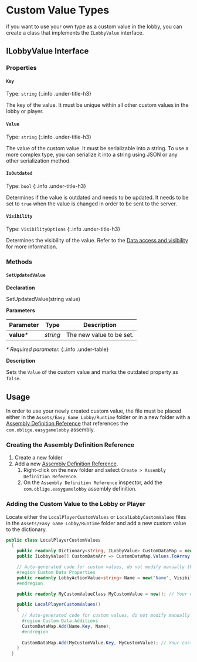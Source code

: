 # Custom Value Types

if you want to use your own type as a custom value in the lobby, you can create a class that implements the `ILobbyValue` interface.

## ILobbyValue Interface

### Properties

#### `Key`

Type: `string`
{:.info .under-title-h3}

The key of the value. It must be unique within all other custom values in the lobby or player.

#### `Value`

Type: `string`
{:.info .under-title-h3}

The value of the custom value. It must be serializable into a string. To use a more complex type, you can serialize it into a string using JSON or any other serialization method.

#### `IsOutdated`

Type: `bool`
{:.info .under-title-h3}

Determines if the value is outdated and needs to be updated. It needs to be set to `true` when the value is changed in order to be sent to the server.

#### `Visibility`

Type: `VisibilityOptions`
{:.info .under-title-h3}

Determines the visibility of the value. Refer to the [Data access and visibility](https://docs.unity.com/ugs/en-us/manual/lobby/manual/lobby-data-and-player-data#Data_access_and_visibility) for more information.

### Methods

#### `SetUpdatedValue`

**Declaration**

<span class="code"><span class="method">SetUpdatedValue</span>(<span class="param">string</span> <span class="param-name">value</span>)</span>

**Parameters**

| Parameter | Type | Description |
| --- | --- | --- |
| **value**<span class="required">\*</span>  | *string* | The new value to be set. |

*<span class="required">\*</span> Required parameter.*
{:.info .under-table}

**Description**

Sets the `Value` of the custom value and marks the outdated property as `false`.

## Usage

In order to use your newly created custom value, the file must be placed either in the `Assets/Easy Game Lobby/Runtime` folder or in a new folder with a [Assembly Definition Reference](https://docs.unity3d.com/Manual/class-AssemblyDefinitionReferenceImporter.html) that references the `com.oblige.easygamelobby` assembly.

### Creating the Assembly Definition Reference

1. Create a new folder
2. Add a new [Assembly Definition Reference](https://docs.unity3d.com/Manual/class-AssemblyDefinitionReferenceImporter.html).
      1. Right-click on the new folder and select `Create > Assembly Definition Reference`.
      2. On the `Assembly Definition Reference` inspector, add the `com.oblige.easygamelobby` assembly definition.

### Adding the Custom Value to the Lobby or Player

Locate either the `LocalPlayerCustomValues` or `LocalLobbyCustomValues` files in the `Assets/Easy Game Lobby/Runtime` folder and add a new custom value to the dictionary.

```csharp hl_lines="11 20"
public class LocalPlayerCustomValues
  {
    public readonly Dictionary<string, ILobbyValue> CustomDataMap = new();
    public ILobbyValue[] CustomDataArr => CustomDataMap.Values.ToArray();

    // Auto-generated code for custom values, do not modify manually the code inside this region or changes will be lost.
    #region Custom Data Properties
    public readonly LobbyActionValue<string> Name = new("Name", VisibilityOptions.Member);
    #endregion

    public readonly MyCustomValueClass MyCustomValue = new(); // Your custom value

    public LocalPlayerCustomValues()
    {
      // Auto-generated code for custom values, do not modify manually the code inside this region or changes will be lost.
      #region Custom Data Additions
      CustomDataMap.Add(Name.Key, Name);
      #endregion
        
      CustomDataMap.Add(MyCustomValue.Key, MyCustomValue); // Your custom value
    }
  }
```
